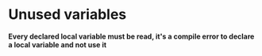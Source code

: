 # Unused variables

**Every declared local variable must be read, it's a compile error to declare a local variable and not use it**